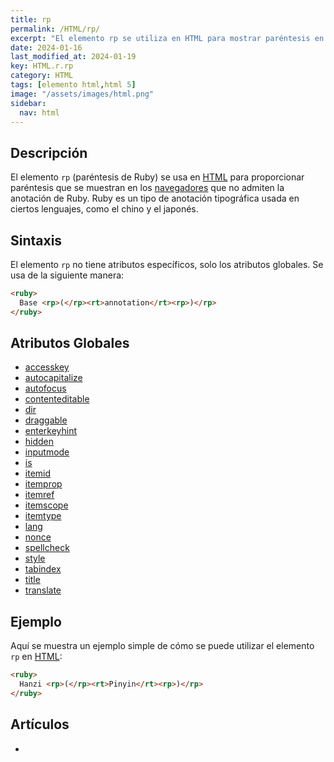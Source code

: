 ```yaml
---
title: rp
permalink: /HTML/rp/
excerpt: "El elemento rp se utiliza en HTML para mostrar paréntesis en navegadores que no admiten la anotación de Ruby, como en lenguajes chino y japonés. Ejemplo y atributos globales incluidos."
date: 2024-01-16
last_modified_at: 2024-01-19
key: HTML.r.rp
category: HTML
tags: [elemento html,html 5]
image: "/assets/images/html.png"
sidebar:
  nav: html
---
```


## Descripción


El elemento `rp` (paréntesis de Ruby) se usa en [HTML](https://www.manualweb.net/html/) para proporcionar paréntesis que se muestran en los [navegadores](https://www.ayudaenlaweb.com/navegadores/) que no admiten la anotación de Ruby. Ruby es un tipo de anotación tipográfica usada en ciertos lenguajes, como el chino y el japonés.


## Sintaxis


El elemento `rp` no tiene atributos específicos, solo los atributos globales. Se usa de la siguiente manera:


```html
<ruby>
  Base <rp>(</rp><rt>annotation</rt><rp>)</rp>
</ruby>
```


## Atributos Globales

- [accesskey](https://www.w3api.com/HTML/accesskey/)
- [autocapitalize](https://www.w3api.com/HTML/autocapitalize/)
- [autofocus](https://www.w3api.com/HTML/autofocus/)
- [contenteditable](https://www.w3api.com/HTML/contenteditable/)
- [dir](https://www.w3api.com/HTML/dir/)
- [draggable](https://www.w3api.com/HTML/draggable/)
- [enterkeyhint](https://www.w3api.com/HTML/enterkeyhint/)
- [hidden](https://www.w3api.com/HTML/hidden/)
- [inputmode](https://www.w3api.com/HTML/inputmode/)
- [is](https://www.w3api.com/HTML/is/)
- [itemid](https://www.w3api.com/HTML/itemid/)
- [itemprop](https://www.w3api.com/HTML/itemprop/)
- [itemref](https://www.w3api.com/HTML/itemref/)
- [itemscope](https://www.w3api.com/HTML/itemscope/)
- [itemtype](https://www.w3api.com/HTML/itemtype/)
- [lang](https://www.w3api.com/HTML/lang/)
- [nonce](https://www.w3api.com/HTML/nonce/)
- [spellcheck](https://www.w3api.com/HTML/spellcheck/)
- [style](https://www.w3api.com/HTML/style/)
- [tabindex](https://www.w3api.com/HTML/tabindex/)
- [title](https://www.w3api.com/HTML/title/)
- [translate](https://www.w3api.com/HTML/translate/)

## Ejemplo


Aquí se muestra un ejemplo simple de cómo se puede utilizar el elemento `rp` en [HTML](https://www.manualweb.net/html/):


```html
<ruby>
  Hanzi <rp>(</rp><rt>Pinyin</rt><rp>)</rp>
</ruby>
```


## Artículos

- 
